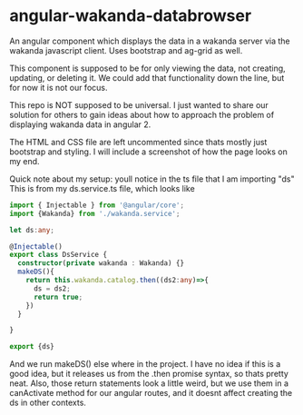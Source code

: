 # angular-wakanda-databrowser
An angular component which displays the data in a wakanda server via the wakanda javascript client. Uses bootstrap and ag-grid as well. 

This component is supposed to be for only viewing the data, not creating, updating, or deleting it. We could add that functionality down the line, but for now it is not our focus.

This repo is NOT supposed to be universal. I just wanted to share our solution for others to gain ideas about how to approach the problem of displaying wakanda data in angular 2. 

The HTML and CSS file are left uncommented since thats mostly just bootstrap and styling. I will include a screenshot of how the page looks on my end.

Quick note about my setup: youll notice in the ts file that I am importing "ds"
This is from my ds.service.ts file, which looks like 
```typescript
import { Injectable } from '@angular/core';
import {Wakanda} from './wakanda.service';

let ds:any;

@Injectable()
export class DsService {
  constructor(private wakanda : Wakanda) {}
  makeDS(){
    return this.wakanda.catalog.then((ds2:any)=>{
      ds = ds2;
      return true;
    })
  }

}

export {ds}
```
And we run makeDS() else where in the project. I have no idea if this is a good idea, but it releases us from the .then promise syntax, so thats pretty neat. Also, those return statements look a little weird, but we use them in a canActivate method for our angular routes, and it doesnt affect creating the ds in other contexts.

